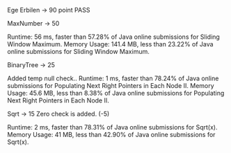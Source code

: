 Ege Erbilen -> 90 point PASS

MaxNumber -> 50 

Runtime: 56 ms, faster than 57.28% of Java online submissions for Sliding Window Maximum.
Memory Usage: 141.4 MB, less than 23.22% of Java online submissions for Sliding Window Maximum.

BinaryTree -> 25

Added temp null check..
Runtime: 1 ms, faster than 78.24% of Java online submissions for Populating Next Right Pointers in Each Node II.
Memory Usage: 45.6 MB, less than 8.38% of Java online submissions for Populating Next Right Pointers in Each Node II.

Sqrt -> 15
Zero check is added. (-5)

Runtime: 2 ms, faster than 78.31% of Java online submissions for Sqrt(x).
Memory Usage: 41 MB, less than 42.90% of Java online submissions for Sqrt(x).

